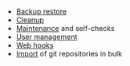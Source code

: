 + [Backup restore](backup_restore.md)
+ [Cleanup](cleanup.md)
+ [Maintenance](maintenance.md) and self-checks
+ [User management](user_management.md)
+ [Web hooks](web_hooks.md)
+ [Import](import.md) of git repositories in bulk
